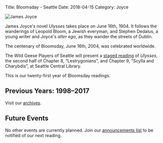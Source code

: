 Title: Bloomsday - Seattle
Date: 2018-04-15
Category: Joyce

![James Joyce]({filename}/images/jj1.jpg)

James Joyce's novel *Ulysses* takes place on June 16th, 1904. It follows
the wanderings of Leopold Bloom, a Jewish everyman, and Stephen Dedalus,
a young writer and Joyce's *alter ego*, as they wander the streets of
Dublin.

The centenary of Bloomsday, June 16th, 2004, was celebrated worldwide.

The Wild Geese Players of Seattle will present a
[staged reading]({filename}2018.md "The Other Bloomsday")
of *Ulysses*,
the second half of Chapter 8, “Lestrygonians”,
and Chapter 9, “Scylla and Charybdis”,
at Seattle Central Library.

This is our twenty-first year of Bloomsday readings.

## Previous Years: 1998–2017

Visit our [archives]({filename}/archives.md).

## Future Events

No other events are currently planned.
Join our [announcements list]({filename}/announcements.md)
to be notified of our next reading.
